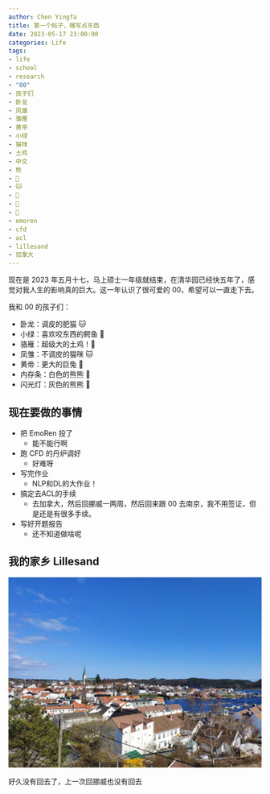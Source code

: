 ```yaml
---
author: Chen Yingfa
title: 第一个帖子，瞎写点东西
date: 2023-05-17 23:00:00
categories: Life
tags:
- life
- school
- research
- "00"
- 孩子们
- 卧龙
- 凤雏
- 骆雁
- 黄帝
- 小绿
- 猫咪
- 土鸡
- 中文
- 熊
- 🐻
- 🐱
- 🐇
- 🐰
- 🐊
- emoren
- cfd
- acl
- lillesand
- 加拿大
---
```


现在是 2023 年五月十七，马上硕士一年级就结束，在清华园已经快五年了，感觉对我人生的影响真的巨大。这一年认识了很可爱的 00，希望可以一直走下去。

我和 00 的孩子们：

- 卧龙：调皮的肥猫 🐱
- 小绿：喜欢咬东西的鳄鱼 🐊
- 骆雁：超级大的土鸡！🐰
- 凤雏：不调皮的猫咪 🐱
- 黄帝：更大的巨兔 🐰
- 内存条：白色的熊熊 🐻
- 闪光灯：灰色的熊熊 🐻

<!-- more -->

## 现在要做的事情

- 把 EmoRen 投了
  - 能不能行啊
- 跑 CFD 的丹炉调好
  - 好难呀
- 写完作业
  - NLP和DL的大作业！
- 搞定去ACL的手续
  - 去加拿大，然后回挪威一两周，然后回来跟 00 去南京，我不用签证，但是还是有很多手续。
- 写好开题报告
  - 还不知道做啥呢

## 我的家乡 Lillesand

![Lillesand，挪威南边的一个沿海小镇，人口大约一万。我出生长大的地方，到本科来清华才离开的。](/images/Lillesand_0.JPG)

好久没有回去了，上一次回挪威也没有回去